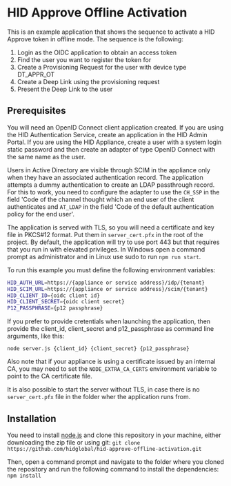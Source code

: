 # HID Approve Offline Activation

This is an example application that shows the sequence to activate a HID Approve token in offline mode.  The sequence is the following:

1. Login as the OIDC application to obtain an access token
2. Find the user you want to register the token for
3. Create a Provisioning Request for the user with device type DT_APPR_OT
4. Create a Deep Link using the provisioning request
5. Present the Deep Link to the user

## Prerequisites

You will need an OpenID Connect client application created. If you are using the HID Authentication Service, create an application in the HID Admin Portal. If you are using the HID Appliance, create a user with a system login static password and then create an adapter of type OpenID Connect with the same name as the user.

Users in Active Directory are visible through SCIM in the appliance only when they have an associated authentication record. The application attempts a dummy authentication to create an LDAP passthrough record. For this to work, you need to configure the adapter to use the `CH_SSP` in the field 'Code of the channel thought which an end user of the client authenticates and `AT_LDAP` in the field 'Code of the default authentication policy for the end user'.

The application is served with TLS, so you will need a certificate and key file in PKCS#12 format. Put them in `server_cert.pfx` in the root of the project. By default, the application will try to use port 443 but that requires that you run in with elevated privileges. In Windows open a command prompt as administrator and in Linux use sudo to run `npm run start`.

To run this example you must define the following environment variables:

```bash
HID_AUTH_URL=https://{appliance or service address}/idp/{tenant}
HID_SCIM_URL=https://{appliance or service address}/scim/{tenant}
HID_CLIENT_ID={oidc client id}
HID_CLIENT_SECRET={oidc client secret}
P12_PASSPHRASE={p12 passphrase}
```

If you prefer to provide cretentials when launching the application, then provide the client_id, client_secret and p12_passphrase as command line arguments, like this:

```
node server.js {client_id} {client_secret} {p12_passphrase}
```

Also note that if your appliance is using a certificate issued by an internal CA, you may need to set the `NODE_EXTRA_CA_CERTS` environment variable to point to the CA certificate file.

It is also possible to start the server without TLS, in case there is no `server_cert.pfx` file in the folder wher the application runs from.

## Installation

You need to install [node.js](https://nodejs.org/) and clone this repository in your machine, either downloading the zip file or using git:
`git clone https://github.com/hidglobal/hid-approve-offline-activation.git`

Then, open a command prompt and navigate to the folder where you cloned the repository and run the following command to install the dependencies:
`npm install`
